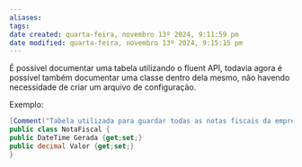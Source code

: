 ```yaml
---
aliases: 
tags: 
date created: quarta-feira, novembro 13º 2024, 9:11:59 pm
date modified: quarta-feira, novembro 13º 2024, 9:15:15 pm
---
```

É possível documentar uma tabela utilizando o fluent API, todavia agora é possível também documentar uma classe dentro dela mesmo, não havendo necessidade de criar um arquivo de configuração.

Exemplo: 

```cs
[Comment("Tabela utilizada para guardar todas as notas fiscais da empresa inteira, não se restringindo somente a um setor")]
public class NotaFiscal {
public DateTime Gerada {get;set;}
public decimal Valor {get;set;}
}
```